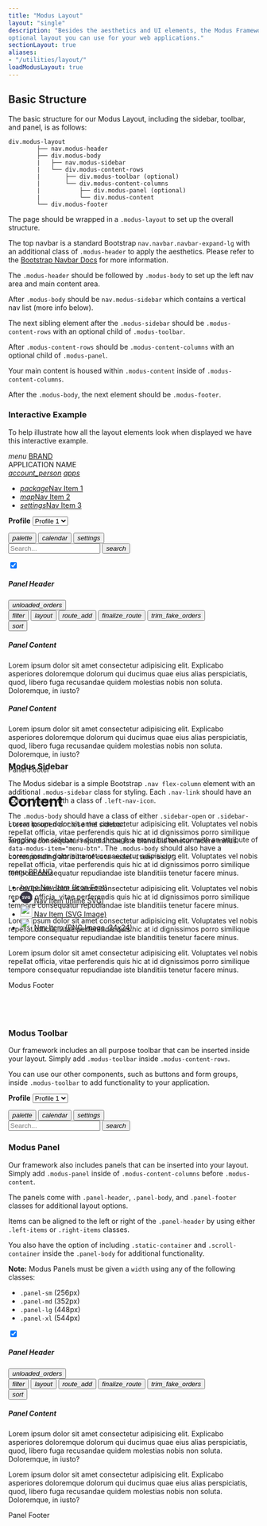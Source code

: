 ```yaml
---
title: "Modus Layout"
layout: "single"
description: "Besides the aesthetics and UI elements, the Modus Framework has an
optional layout you can use for your web applications."
sectionLayout: true
aliases:
- "/utilities/layout/"
loadModusLayout: true
---
```


## Basic Structure

The basic structure for our Modus Layout, including the sidebar,
toolbar, and panel, is as follows:

```text
div.modus-layout
        ├── nav.modus-header
        ├── div.modus-body
        |   ├── nav.modus-sidebar
        |   └── div.modus-content-rows
        |       ├── div.modus-toolbar (optional)
        |       └── div.modus-content-columns
        |           ├── div.modus-panel (optional)
        |           └── div.modus-content
        └── div.modus-footer
```

The page should be wrapped in a `.modus-layout` to set up the
overall structure.

The top navbar is a standard Bootstrap
`nav.navbar.navbar-expand-lg` with an additional class of
`.modus-header` to apply the aesthetics. Please refer to the
<a href="https://getbootstrap.com/docs/4.6/components/navbar/">Bootstrap Navbar Docs</a>
for more information.

The `.modus-header` should be followed by
`.modus-body` to set up the left nav area and main content
area.

After `.modus-body` should be
`nav.modus-sidebar` which contains a vertical nav list (more
info below).

The next sibling element after the `.modus-sidebar` should be
`.modus-content-rows` with an optional child of
`.modus-toolbar`.

After `.modus-content-rows` should be
`.modus-content-columns` with an optional child of
`.modus-panel`.

Your main content is housed within `.modus-content` inside of
`.modus-content-columns`.

After the `.modus-body`, the next element should be
`.modus-footer`.

### Interactive Example

To help illustrate how all the layout elements look when displayed
we have this interactive example.

<div class="guide-example-block d-flex position-relative">
  <div class="guide-sample position-relative p-0 border bg-transparent" id="interactiveExample"
        style="height: 600px; z-index: 10;">
        <!-- Modus Layout Page Wrapper -->
        <div class="modus-layout">
          <!-- Modus Header -->
          <nav class="navbar nav navbar-expand-lg modus-header" id="modusHeader">
            <!-- Menu Button -->
            <a id="menuButton" data-modus-item="menu-btn" class="btn btn-lg btn-icon-only btn-text-dark">
              <i class="modus-icons menu-btn notranslate" aria-hidden="true">menu</i>
            </a>
            <!-- Navbar Brand -->
            <a href="#interactive-example" class="navbar-brand">BRAND</a>
            <div class="navbar-nav mr-auto">
              <div class="navbar-text">
                <span class="h3">APPLICATION NAME</span>
              </div>
            </div>
            <!-- Navbar Nav -->
            <div class="collapse navbar-collapse">
              <div class="navbar-nav ml-auto">
                <a href="#interactive-example" class="btn btn-lg btn-icon-only btn-text-dark"><i
                    class="modus-icons notranslate" aria-hidden="true">account_person</i></a>
                <a href="#interactive-example" class="btn btn-lg btn-icon-only btn-text-dark"><i
                    class="modus-icons notranslate" aria-hidden="true">apps</i></a>
              </div>
            </div>
          </nav>
          <!-- Modus Body Wrapper -->
          <div class="modus-body sidebar-closed" data-modus-item="body" id="modusBody">
            <nav class="nav flex-column modus-sidebar" id="modusSidebar">
              <!-- Modus Sidebar -->
              <ul>
                <li>
                  <a href="#interactive-example" class="nav-link active">
                  <span class="left-nav-icon"><i class="modus-icons notranslate" aria-hidden="true">package</i></span>Nav Item 1</a>
                </li>
                <li>
                  <a href="#interactive-example" class="nav-link">
                  <span class="left-nav-icon"><i class="modus-icons notranslate" aria-hidden="true">map</i></span>Nav Item 2</a>
                </li>
                <li>
                  <a href="#interactive-example" class="nav-link">
                  <span class="left-nav-icon"><i class="modus-icons notranslate" aria-hidden="true">settings</i></span>Nav Item 3</a>
                </li>
              </ul>
            </nav>
            <div class="modus-content-rows" id="modusContentRows">
              <div class="modus-toolbar" id="modusToolbar">
                <!-- Modus Toolbar -->
                <form class="form-inline ml-3 mr-5">
                  <div class="form-group">
                    <label class="mr-2" for="profiles"><strong>Profile</strong></label>
                    <select class="form-control" name="profiles" id="profiles">
                      <option>Profile 1</option>
                      <option>Profile 2</option>
                      <option>Profile 3</option>
                    </select>
                  </div>
                </form>
                <button class="btn btn-text-secondary btn-lg btn-icon-only" type="button" aria-label="Palette">
                  <i class="modus-icons notranslate" aria-hidden="true">palette</i>
                </button>
                <button class="btn btn-text-secondary btn-lg btn-icon-only" type="button" aria-label="Calendar">
                  <i class="modus-icons notranslate" aria-hidden="true">calendar</i>
                </button>
                <button class="btn btn-text-secondary btn-lg btn-icon-only" type="button" aria-label="Settings">
                  <i class="modus-icons notranslate" aria-hidden="true">settings</i>
                </button>
                <form class="form-inline ml-5" onsubmit="return false;">
                  <input type="search" class="form-control" placeholder="Search..." />
                  <button class="btn btn-text-secondary btn-lg btn-icon-only ml-2" type="button" aria-label="Search">
                    <i class="modus-icons notranslate" aria-hidden="true">search</i>
                  </button>
                </form>
              </div>
              <div class="modus-content-columns" id="modusContentColumns">
                <div class="modus-panel panel-lg shadow-sm bg-transparent" id="modusPanel">
                  <!-- Modus Panel -->
                  <!-- Panel Header -->
                  <div class="panel-header bg-transparent">
                    <div class="left-items ml-2">
                      <div class="custom-control custom-switch">
                        <input type="checkbox" checked="" class="custom-control-input" id="customSwitch"
                          name="example1" />
                        <label class="custom-control-label" for="customSwitch"></label>
                      </div>
                    </div>
                    <h5>Panel Header</h5>
                    <div class="right-items mr-2">
                      <button class="btn btn-icon-only btn-text-dark">
                        <i class="modus-icons notranslate" aria-hidden="true">unloaded_orders</i>
                      </button>
                    </div>
                  </div>
                  <!-- Panel Body -->
                  <div class="panel-body" style="flex-grow: 1;">
                    <div class="static-container">
                      <div class="d-flex">
                        <button class="btn btn-icon-only btn-text-dark">
                          <i class="modus-icons notranslate" aria-hidden="true">filter</i>
                        </button>
                        <button class="btn btn-icon-only btn-text-dark">
                          <i class="modus-icons notranslate" aria-hidden="true">layout</i>
                        </button>
                        <button class="btn btn-icon-only btn-text-dark">
                          <i class="modus-icons notranslate" aria-hidden="true">route_add</i>
                        </button>
                        <button class="btn btn-icon-only btn-text-dark disabled">
                          <i class="modus-icons notranslate" aria-hidden="true">finalize_route</i>
                        </button>
                        <button class="btn btn-icon-only btn-text-dark disabled">
                          <i class="modus-icons notranslate" aria-hidden="true">trim_fake_orders</i>
                        </button>
                      </div>
                      <div class="d-flex">
                        <button class="btn btn-icon-only btn-text-dark align-self-end">
                          <i class="modus-icons notranslate" aria-hidden="true">sort</i>
                        </button>
                      </div>
                    </div>
                    <div class="scroll-container p-2">
                      <div class="card">
                        <div class="card-body">
                          <h5 class="card-title">Panel Content</h5>
                          <p>
                            Lorem ipsum dolor sit amet consectetur adipisicing
                            elit. Explicabo asperiores doloremque dolorum qui
                            ducimus quae eius alias perspiciatis, quod, libero
                            fuga recusandae quidem molestias nobis non soluta.
                            Doloremque, in iusto?
                          </p>
                        </div>
                      </div>
                      <div class="card mt-3">
                        <div class="card-body">
                          <h5 class="card-title">Panel Content</h5>
                          <p>
                            Lorem ipsum dolor sit amet consectetur adipisicing
                            elit. Explicabo asperiores doloremque dolorum qui
                            ducimus quae eius alias perspiciatis, quod, libero
                            fuga recusandae quidem molestias nobis non soluta.
                            Doloremque, in iusto?
                          </p>
                        </div>
                      </div>
                    </div>
                  </div>
                  <!-- Panel Footer -->
                  <div class="panel-footer">Panel Footer</div>
                </div>
                <div class="modus-content p-5" id="modusContent">
                  <!-- Modus Content -->
                  <h1>Content</h1>
                  <p>
                    Lorem ipsum dolor sit amet consectetur adipisicing elit.
                    Voluptates vel nobis repellat officia, vitae perferendis
                    quis hic at id dignissimos porro similique tempore
                    consequatur repudiandae iste blanditiis tenetur facere
                    minus.
                  </p>
                  <p>
                    Lorem ipsum dolor sit amet consectetur adipisicing elit.
                    Voluptates vel nobis repellat officia, vitae perferendis
                    quis hic at id dignissimos porro similique tempore
                    consequatur repudiandae iste blanditiis tenetur facere
                    minus.
                  </p>
                  <p>
                    Lorem ipsum dolor sit amet consectetur adipisicing elit.
                    Voluptates vel nobis repellat officia, vitae perferendis
                    quis hic at id dignissimos porro similique tempore
                    consequatur repudiandae iste blanditiis tenetur facere
                    minus.
                  </p>
                  <p>
                    Lorem ipsum dolor sit amet consectetur adipisicing elit.
                    Voluptates vel nobis repellat officia, vitae perferendis
                    quis hic at id dignissimos porro similique tempore
                    consequatur repudiandae iste blanditiis tenetur facere
                    minus.
                  </p>
                  <p>
                    Lorem ipsum dolor sit amet consectetur adipisicing elit.
                    Voluptates vel nobis repellat officia, vitae perferendis
                    quis hic at id dignissimos porro similique tempore
                    consequatur repudiandae iste blanditiis tenetur facere
                    minus.
                  </p>
                </div>
              </div>
            </div>
          </div>
          <!-- Modus Footer -->
          <div class="modus-footer">Modus Footer</div>
        </div>
      </div>
</div>

### Modus Sidebar

The Modus sidebar is a simple Bootstrap
<code>.nav flex-column</code> element with an additional
<code>.modus-sidebar</code> class for styling. Each
<code>.nav-link</code> should have an icon or image with a class of
<code>.left-nav-icon</code>.

The <code>.modus-body</code> should have a class of either
<code>.sidebar-open</code> or <code>.sidebar-closed</code> to open or
close the sidebar.

Toggling the sidebar is done through a menu button icon with an
attribute of <code>data-modus-item="menu-btn"</code>. The
<code>.modus-body</code> should also have a corresponding attribute of
<code>data-modus-item="body"</code>.

<div class="guide-example-block d-flex position-relative">
  <div class="guide-sample position-relative p-0 border bg-transparent" style="height: 300px; z-index: 10;" id="sidebarExample">
        <!-- Modus Layout Page Wrapper -->
        <div class="modus-layout">
          <!-- Modus Header -->
          <nav class="navbar navbar-expand-lg modus-header">
            <a class="btn btn-lg btn-icon-only btn-text-dark" data-modus-item="menu-btn">
              <i class="modus-icons menu-btn notranslate" aria-hidden="true">menu</i>
            </a>
            <a href="#modus-sidebar" class="navbar-brand">BRAND</a>
          </nav>
          <!-- Modus Body Wrapper -->
          <div class="modus-body sidebar-open bg-transparent" data-modus-item="body">
            <!-- Modus Sidebar -->
            <nav class="nav flex-column modus-sidebar">
              <ul>
                <li>
                  <a class="nav-link active" href="#modus-sidebar">
                  <span class="left-nav-icon"><i class="modus-icons notranslate" aria-hidden="true">home</i></span>
                    Nav Item (Icon Font)
                  </a>
                </li>
                <li>
                  <a class="nav-link" href="#modus-sidebar"><span class="left-nav-icon">
                  <svg height="24" width="24">
                        <circle cx="12" cy="12" r="12" fill="#363545"></circle>
                        <text fill="#ffffff" text-anchor="middle" font-size="9" font-weight="700"
                          font-family="Open Sans" x="12" y="15">
                          SVG
                        </text>
                      </svg></span>
                    Nav Item (Inline SVG)
                  </a>
                </li>
                <li>
                  <a class="nav-link" href="#modus-sidebar"><span class="left-nav-icon">
                  <img src="/img/route.svg" height="24" width="24" alt="" /></span>
                    Nav Item (SVG Image)
                  </a>
                </li>
                <li>
                  <a class="nav-link" href="#modus-sidebar"><span class="left-nav-icon">
                  <img src="/img/check-mark-orange.png" height="24" width="24"
                        style="min-width: 24px;" alt="" /></span>
                    Nav Item (PNG Image, 24x24)
                  </a>
                </li>
              </ul>
            </nav>
          </div>
        </div>
      </div>
</div>

### Modus Toolbar

Our framework includes an all purpose toolbar that can be inserted
inside your layout. Simply add `.modus-toolbar` inside
`.modus-content-rows`.

You can use our other components, such as buttons and form groups,
inside `.modus-toolbar` to add functionality to your
application.

<div class="guide-example-block d-flex position-relative">
  <div class="guide-sample position-relative p-0 bg-transparent" style="z-index: 10;" id="example-block2">
    <!-- Modus Layout Page Wrapper -->
    <div class="modus-layout">
      <!-- Modus Body Wrapper -->
      <div class="modus-body">
        <div class="modus-content-rows">
          <!-- Modus Toolbar -->
          <div class="modus-toolbar">
            <form class="form-inline ml-3 mr-5">
              <div class="form-group">
                <label class="mr-2" for="profiles"><strong>Profile</strong></label>
                <select class="form-control" name="profiles" id="profiles">
                  <option>Profile 1</option>
                  <option>Profile 2</option>
                  <option>Profile 3</option>
                </select>
              </div>
            </form>
            <button class="btn btn-text-secondary btn-lg btn-icon-only" type="button" aria-label="Palette">
              <i class="modus-icons notranslate" aria-hidden="true">palette</i>
            </button>
            <button class="btn btn-text-secondary btn-lg btn-icon-only" type="button" aria-label="Calendar">
              <i class="modus-icons notranslate" aria-hidden="true">calendar</i>
            </button>
            <button class="btn btn-text-secondary btn-lg btn-icon-only" type="button" aria-label="Settings">
              <i class="modus-icons notranslate" aria-hidden="true">settings</i>
            </button>
            <form class="form-inline ml-5" onsubmit="return false;">
              <input type="search" class="form-control" placeholder="Search..." />
              <button class="btn btn-text-secondary btn-lg btn-icon-only ml-2" type="button" aria-label="Search">
                <i class="modus-icons notranslate" aria-hidden="true">search</i>
              </button>
            </form>
          </div>
        </div>
      </div>
    </div>
  </div>
</div>

### Modus Panel

Our framework also includes panels that can be inserted into your
layout. Simply add `.modus-panel` inside of
`.modus-content-columns` before `.modus-content`.

The panels come with `.panel-header`,
`.panel-body`, and `.panel-footer` classes for
additional layout options.

Items can be aligned to the left or right of the
`.panel-header` by using either `.left-items` or
`.right-items` classes.

You also have the option of including `.static-container` and
`.scroll-container` inside the `.panel-body` for
additional functionality.

**Note:** Modus Panels must be given a `width` using any of the following classes:

- `.panel-sm` (256px)
- `.panel-md` (352px)
- `.panel-lg` (448px)
- `.panel-xl` (544px)

<div class="guide-example-block d-flex position-relative">
  <div class="guide-sample position-relative p-0 border bg-transparent" style="height: 400px; z-index: 10;" id="example-block3">
    <!-- Modus Layout Page Wrapper -->
    <div class="modus-layout">
      <!-- Modus Body Wrapper -->
      <div class="modus-body">
        <div class="modus-content-rows">
          <div class="modus-content-columns">
            <!-- Modus Panel -->
            <div class="modus-panel panel-lg shadow-sm bg-transparent">
              <!-- Panel Header -->
              <div class="panel-header bg-transparent">
                <div class="left-items ml-2">
                  <div class="custom-control custom-switch">
                    <input type="checkbox" checked class="custom-control-input" id="exampleSwitch"
                      name="exampleSwitch" />
                    <label class="custom-control-label" for="exampleSwitch"></label>
                  </div>
                </div>
                <h5>Panel Header</h5>
                <div class="right-items mr-2">
                  <button class="btn btn-icon-only btn-text-dark" type="button" aria-label="Orders">
                    <i class="modus-icons notranslate" aria-hidden="true">unloaded_orders</i>
                  </button>
                </div>
              </div>
              <!-- Panel Body -->
              <div class="panel-body" style="flex-grow: 1;">
                <!-- Static Container -->
                <div class="static-container">
                  <div class="d-flex">
                    <button class="btn btn-icon-only btn-text-dark" type="button" aria-label="Filter">
                      <i class="modus-icons notranslate" aria-hidden="true">filter</i>
                    </button>
                    <button class="btn btn-icon-only btn-text-dark" type="button" aria-label="Layout">
                      <i class="modus-icons notranslate" aria-hidden="true">layout</i>
                    </button>
                    <button class="btn btn-icon-only btn-text-dark" type="button" aria-label="Add Route">
                      <i class="modus-icons notranslate" aria-hidden="true">route_add</i>
                    </button>
                    <button class="btn btn-icon-only btn-text-dark disabled" type="button" aria-label="Route">
                      <i class="modus-icons notranslate" aria-hidden="true">finalize_route</i>
                    </button>
                    <button class="btn btn-icon-only btn-text-dark disabled" type="button" aria-label="Trim Orders">
                      <i class="modus-icons notranslate" aria-hidden="true">trim_fake_orders</i>
                    </button>
                  </div>
                  <div class="d-flex">
                    <button class="btn btn-icon-only btn-text-dark align-self-end" type="button" aria-label="Sort">
                      <i class="modus-icons notranslate" aria-hidden="true">sort</i>
                    </button>
                  </div>
                </div>
                <!-- Scroll Container -->
                <div class="scroll-container p-2">
                  <div class="card">
                    <div class="card-body">
                      <h5 class="card-title">Panel Content</h5>
                      <p>
                        Lorem ipsum dolor sit amet consectetur adipisicing
                        elit. Explicabo asperiores doloremque dolorum qui
                        ducimus quae eius alias perspiciatis, quod, libero
                        fuga recusandae quidem molestias nobis non soluta.
                        Doloremque, in iusto?
                      </p>
                      <p>
                        Lorem ipsum dolor sit amet consectetur adipisicing
                        elit. Explicabo asperiores doloremque dolorum qui
                        ducimus quae eius alias perspiciatis, quod, libero
                        fuga recusandae quidem molestias nobis non soluta.
                        Doloremque, in iusto?
                      </p>
                    </div>
                  </div>
                </div>
              </div>
              <!-- Panel Footer -->
              <div class="panel-footer">Panel Footer</div>
            </div>
            <!-- Modus Content -->
            <div class="modus-content"></div>
          </div>
        </div>
      </div>
    </div>
  </div>
</div>
